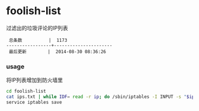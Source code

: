 foolish-list
============

过滤出的垃圾评论的IP列表

```
 总条数          |  1173       
-----------------+----------------------
 最后更新        |  2014-08-30 08:36:26     
```

### usage

将IP列表增加到防火墙里

```bash
cd foolish-list
cat ips.txt | while IDF= read -r ip; do /sbin/iptables -I INPUT -s "$ip" -j DROP; done
service iptables save
```
